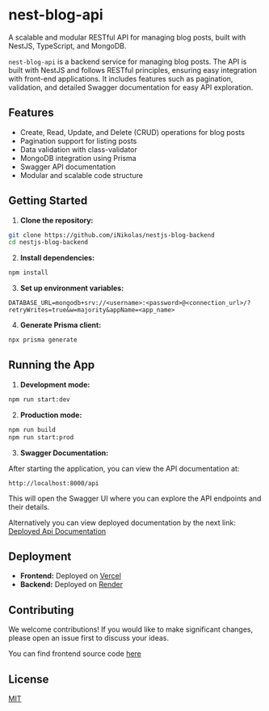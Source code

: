 # nest-blog-api

A scalable and modular RESTful API for managing blog posts, built with NestJS, TypeScript, and MongoDB.

`nest-blog-api` is a backend service for managing blog posts. The API is built with NestJS and follows RESTful principles, ensuring easy integration with front-end applications. It includes features such as pagination, validation, and detailed Swagger documentation for easy API exploration.

## Features

- Create, Read, Update, and Delete (CRUD) operations for blog posts
- Pagination support for listing posts
- Data validation with class-validator
- MongoDB integration using Prisma
- Swagger API documentation
- Modular and scalable code structure

## Getting Started

1. **Clone the repository:**

```bash
git clone https://github.com/iNikolas/nestjs-blog-backend
cd nestjs-blog-backend
```

2. **Install dependencies:**

```bash
npm install
```

3. **Set up environment variables:**

```
DATABASE_URL=mongodb+srv://<username>:<password>@<connection_url>/?retryWrites=true&w=majority&appName=<app_name>
```

4. **Generate Prisma client:**

```bash
npx prisma generate
```

## Running the App

1. **Development mode:**

```bash
npm run start:dev
```

2. **Production mode:**

```bash
npm run build
npm run start:prod
```

3. **Swagger Documentation:**

After starting the application, you can view the API documentation at:

```
http://localhost:8000/api
```

This will open the Swagger UI where you can explore the API endpoints and their details.

Alternatively you can view deployed documentation by the next link: [Deployed Api Documentation](https://nestjs-blog-backend.onrender.com/api)

## Deployment

- **Frontend:** Deployed on [Vercel](https://nextjs-blog-frontend-one.vercel.app/)
- **Backend:** Deployed on [Render](https://nestjs-blog-backend.onrender.com)

## Contributing

We welcome contributions! If you would like to make significant changes, please open an issue first to discuss your ideas.

You can find frontend source code [here](https://github.com/iNikolas/nextjs-blog-frontend)

## License

[MIT](https://choosealicense.com/licenses/mit/)
